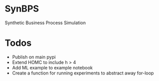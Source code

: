 # SynBPS
 Synthetic Business Process Simulation


# Todos
- Publish on main pypi
- Extend HOMC to include h > 4
- Add ML example to example notebook
- Create a function for running experiments to abstract away for-loop